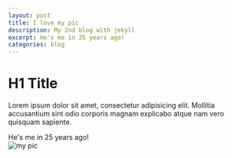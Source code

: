 ```yaml
---
layout: post
title: I love my pic
description: My 2nd blog with jekyll
excerpt: He's me in 25 years ago!
categories: blog
---
```


# H1 Title
Lorem ipsum dolor sit amet, consectetur adipisicing elit. Mollitia accusantium sint odio corporis magnam explicabo atque nam vero quisquam sapiente.

He's me in 25 years ago!  
![my pic][mypic]  

[mypic]: https://secure.gravatar.com/avatar/f2af3ff36c10d206b74f68aacf68e08d?s=420&d=https://a248.e.akamai.net/assets.github.com%2Fimages%2Fgravatars%2Fgravatar-user-420.png "Ali Mihandoost Website"